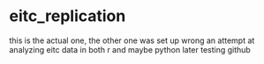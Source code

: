 # eitc_replication
this is the actual one, the other one was set up wrong
an attempt at analyzing eitc data in both r and maybe python later
testing github
